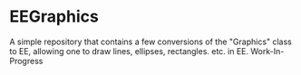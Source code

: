 # EEGraphics
A simple repository that contains a few conversions of the "Graphics" class to EE, allowing one to draw lines, ellipses, rectangles. etc. in EE. Work-In-Progress
